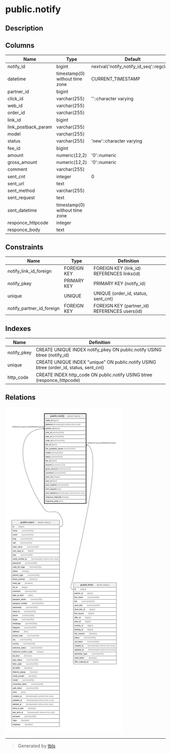 # public.notify

## Description

## Columns

| Name | Type | Default | Nullable | Children | Parents | Comment |
| ---- | ---- | ------- | -------- | -------- | ------- | ------- |
| notify_id | bigint | nextval('notify_notify_id_seq'::regclass) | false |  |  |  |
| datetime | timestamp(0) without time zone | CURRENT_TIMESTAMP | false |  |  |  |
| partner_id | bigint |  | true |  | [public.users](public.users.md) |  |
| click_id | varchar(255) | ''::character varying | true |  |  |  |
| web_id | varchar(255) |  | true |  |  |  |
| order_id | varchar(255) |  | true |  |  |  |
| link_id | bigint |  | true |  | [public.links](public.links.md) |  |
| link_postback_param | varchar(255) |  | true |  |  |  |
| model | varchar(255) |  | true |  |  |  |
| status | varchar(255) | 'new'::character varying | true |  |  |  |
| fee_id | bigint |  | true |  |  |  |
| amount | numeric(12,2) | '0'::numeric | true |  |  |  |
| gross_amount | numeric(12,2) | '0'::numeric | true |  |  |  |
| comment | varchar(255) |  | true |  |  |  |
| sent_cnt | integer | 0 | false |  |  |  |
| sent_url | text |  | true |  |  |  |
| sent_method | varchar(255) |  | true |  |  |  |
| sent_request | text |  | true |  |  |  |
| sent_datetime | timestamp(0) without time zone |  | true |  |  |  |
| responce_httpcode | integer |  | true |  |  |  |
| responce_body | text |  | true |  |  |  |

## Constraints

| Name | Type | Definition |
| ---- | ---- | ---------- |
| notify_link_id_foreign | FOREIGN KEY | FOREIGN KEY (link_id) REFERENCES links(id) |
| notify_pkey | PRIMARY KEY | PRIMARY KEY (notify_id) |
| unique | UNIQUE | UNIQUE (order_id, status, sent_cnt) |
| notify_partner_id_foreign | FOREIGN KEY | FOREIGN KEY (partner_id) REFERENCES users(id) |

## Indexes

| Name | Definition |
| ---- | ---------- |
| notify_pkey | CREATE UNIQUE INDEX notify_pkey ON public.notify USING btree (notify_id) |
| unique | CREATE UNIQUE INDEX "unique" ON public.notify USING btree (order_id, status, sent_cnt) |
| http_code | CREATE INDEX http_code ON public.notify USING btree (responce_httpcode) |

## Relations

![er](public.notify.svg)

---

> Generated by [tbls](https://github.com/k1LoW/tbls)
